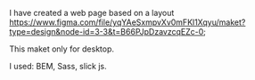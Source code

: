 I have created a web page based on a layout https://www.figma.com/file/yqYAeSxmpvXv0mFKl1Xqyu/maket?type=design&node-id=3-3&t=B66PJpDzavzcqEZc-0;

This maket only for desktop.

I used: BEM, Sass, slick js.
